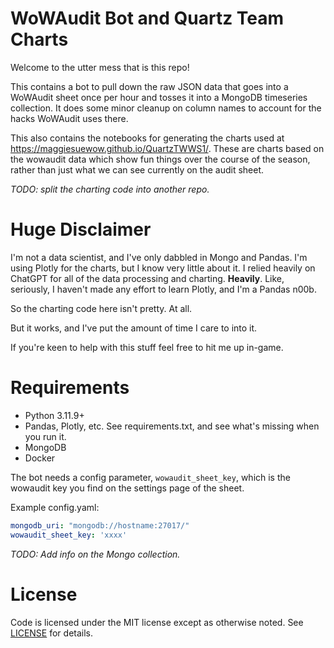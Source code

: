 # WoWAudit Bot and Quartz Team Charts

Welcome to the utter mess that is this repo!

This contains a bot to pull down the raw JSON data that goes into a WoWAudit sheet once per hour and tosses it into
a MongoDB timeseries collection. It does some minor cleanup on column names to account for the hacks WoWAudit uses
there.

This also contains the notebooks for generating the charts used at https://maggiesuewow.github.io/QuartzTWWS1/.
These are charts based on the wowaudit data which show fun things over the course of the season, rather than just
what we can see currently on the audit sheet.

*TODO: split the charting code into another repo.*

# Huge Disclaimer

I'm not a data scientist, and I've only dabbled in Mongo and Pandas. I'm using Plotly for the charts, but I know very
little about it. I relied heavily on ChatGPT for all of the data processing and charting. **Heavily**.
Like, seriously, I haven't made any effort to learn Plotly, and I'm a Pandas n00b.

So the charting code here isn't pretty. At all.

But it works, and I've put the amount of time I care to into it.

If you're keen to help with this stuff feel free to hit me up in-game.

# Requirements

* Python 3.11.9+
* Pandas, Plotly, etc. See requirements.txt, and see what's missing when you run it.
* MongoDB
* Docker

The bot needs a config parameter, `wowaudit_sheet_key`, which is the wowaudit key you find on the settings page of the
sheet.

Example config.yaml:

```yaml
mongodb_uri: "mongodb://hostname:27017/"
wowaudit_sheet_key: 'xxxx'
```

*TODO: Add info on the Mongo collection.*

# License

Code is licensed under the MIT license except as otherwise noted.
See [LICENSE](https://github.com/MaggieSueWoW/WoW/blob/master/WoWAudit/LICENSE) for details.
